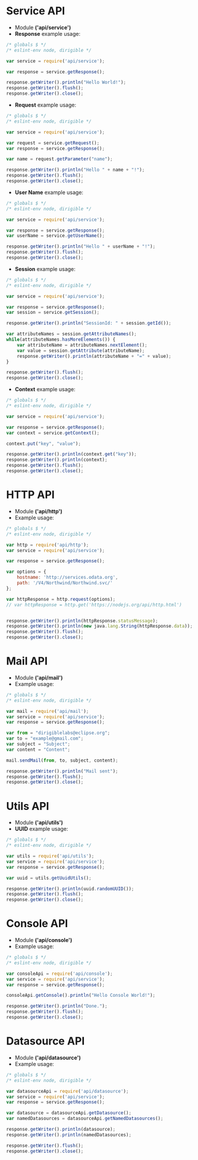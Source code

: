 # Service API

- Module **('api/service')**
- **Response** example usage:

```javascript
/* globals $ */
/* eslint-env node, dirigible */

var service = require('api/service');

var response = service.getResponse();

response.getWriter().println("Hello World!");
response.getWriter().flush();
response.getWriter().close();
```
- **Request** example usage:

```javascript
/* globals $ */
/* eslint-env node, dirigible */

var service = require('api/service');

var request = service.getRequest();
var response = service.getResponse();

var name = request.getParameter("name");

response.getWriter().println("Hello " + name + "!");
response.getWriter().flush();
response.getWriter().close();
```
- **User Name** example usage:

```javascript
/* globals $ */
/* eslint-env node, dirigible */

var service = require('api/service');

var response = service.getResponse();
var userName = service.getUserName();

response.getWriter().println("Hello " + userName + "!");
response.getWriter().flush();
response.getWriter().close();
```
- **Session** example usage:

```javascript
/* globals $ */
/* eslint-env node, dirigible */

var service = require('api/service');

var response = service.getResponse();
var session = service.getSession();

response.getWriter().println("SessionId: " + session.getId());

var attributeNames = session.getAttributeNames();
while(attributeNames.hasMoreElements()) {
	var attributeName = attributeNames.nextElement();
	var value = session.getAttribute(attributeName);
	response.getWriter().println(attributeName + "=" + value);
}

response.getWriter().flush();
response.getWriter().close();
```
- **Context** example usage:

```javascript
/* globals $ */
/* eslint-env node, dirigible */

var service = require('api/service');

var response = service.getResponse();
var context = service.getContext();

context.put("key", "value");

response.getWriter().println(context.get("key"));
response.getWriter().println(context);
response.getWriter().flush();
response.getWriter().close();
```

# HTTP API 

- Module **('api/http')**
- Example usage:

```javascript
/* globals $ */
/* eslint-env node, dirigible */

var http = require('api/http');
var service = require('api/service');

var response = service.getResponse();

var options = {
    hostname: 'http://services.odata.org',
    path: '/V4/Northwind/Northwind.svc/'
};

var httpResponse = http.request(options);
// var httpResponse = http.get('https://nodejs.org/api/http.html')


response.getWriter().println(httpResponse.statusMessage);
response.getWriter().println(new java.lang.String(httpResponse.data));
response.getWriter().flush();
response.getWriter().close();
```

# Mail API
- Module **('api/mail')**
- Example usage:

```javascript
/* globals $ */
/* eslint-env node, dirigible */

var mail = require('api/mail');
var service = require('api/service');
var response = service.getResponse();

var from = "dirigiblelabs@eclipse.org";
var to = "example@gmail.com";
var subject = "Subject";
var content = "Content";

mail.sendMail(from, to, subject, content);

response.getWriter().println("Mail sent");
response.getWriter().flush();
response.getWriter().close();
```

# Utils API
- Module **('api/utils')**
- **UUID** example usage:

```javascript
/* globals $ */
/* eslint-env node, dirigible */

var utils = require('api/utils');
var service = require('api/service');
var response = service.getResponse();

var uuid = utils.getUuidUtils();

response.getWriter().println(uuid.randomUUID());
response.getWriter().flush();
response.getWriter().close();
```

# Console API
- Module **('api/console')**
- Example usage:

```javascript
/* globals $ */
/* eslint-env node, dirigible */

var consoleApi = require('api/console');
var service = require('api/service');
var response = service.getResponse();

consoleApi.getConsole().println("Hello Console World!");

response.getWriter().println("Done.");
response.getWriter().flush();
response.getWriter().close();
```

# Datasource API
- Module **('api/datasource')**
- Example usage:

```javascript
/* globals $ */
/* eslint-env node, dirigible */

var datasourceApi = require('api/datasource');
var service = require('api/service');
var response = service.getResponse();

var datasource = datasourceApi.getDatasource();
var namedDatasources = datasourceApi.getNamedDatasources();

response.getWriter().println(datasource);
response.getWriter().println(namedDatasources);

response.getWriter().flush();
response.getWriter().close();
```
